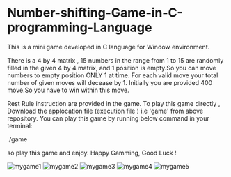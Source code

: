 # Number-shifting-Game-in-C-programming-Language
This is a mini game developed in C language for Window environment.

There is a 4 by 4 matrix , 15 numbers in the range from 1 to 15 are randomly filled in the given 4 by 4 matrix, and 1 position is empty.So you can move numbers to empty position ONLY 1 at time. For each valid move your total number of given moves will decease by 1. Initially you are provided 400 move.So you have to win within this move.

Rest Rule instruction are provided in the game. To play this game directly ,
Download the applocation file (execution file ) i.e 'game' from above repository. 
You can play this game by running below command in your terminal: 

./game

so play this game and enjoy. Happy Gamming, Good Luck !


![mygame1](https://user-images.githubusercontent.com/26687042/44631346-1ce1b300-a988-11e8-83cb-df318c6c9293.png)
![mygame2](https://user-images.githubusercontent.com/26687042/44631350-223efd80-a988-11e8-84fb-b0d0e072fafe.png)
![mygame3](https://user-images.githubusercontent.com/26687042/44631323-de4bf880-a987-11e8-8da9-2f534346de16.png)
![mygame4](https://user-images.githubusercontent.com/26687042/44631359-2cf99280-a988-11e8-9cd0-2efc7554a377.png)
![mygame5](https://user-images.githubusercontent.com/26687042/44631360-308d1980-a988-11e8-8116-f1548402203b.png)


